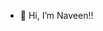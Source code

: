 - 👋 Hi, I’m Naveen!!

<!---
CodeWithNaVen/CodeWithNaVen is a ✨ special ✨ repository because its `README.md` (this file) appears on your GitHub profile.
You can click the Preview link to take a look at your changes.
--->

